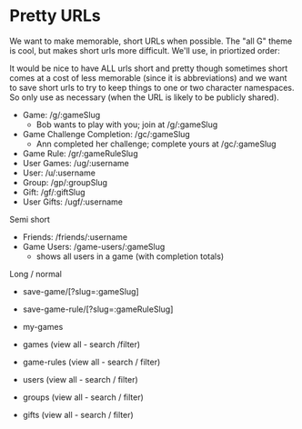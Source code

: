 # Pretty URLs

We want to make memorable, short URLs when possible. The "all G" theme is
 cool, but makes short urls more difficult. We'll use, in priortized order:

It would be nice to have ALL urls short and pretty though sometimes short comes
 at a cost of less memorable (since it is abbreviations) and we want to save
 short urls to try to keep things to one or two character namespaces. So only
 use as necessary (when the URL is likely to be publicly shared).

- Game: /g/:gameSlug
  - Bob wants to play with you; join at /g/:gameSlug
- Game Challenge Completion: /gc/:gameSlug
  - Ann completed her challenge; complete yours at /gc/:gameSlug
- Game Rule: /gr/:gameRuleSlug
- User Games: /ug/:username
- User: /u/:username
- Group: /gp/:groupSlug
- Gift: /gf/:giftSlug
- User Gifts: /ugf/:username


Semi short

- Friends: /friends/:username
- Game Users: /game-users/:gameSlug
  - shows all users in a game (with completion totals)


Long / normal

- save-game/[?slug=:gameSlug]
- save-game-rule/[?slug=:gameRuleSlug]

- my-games

- games (view all - search /filter)
- game-rules (view all - search / filter)
- users (view all - search / filter)
- groups (view all - search / filter)
- gifts (view all - search / filter)